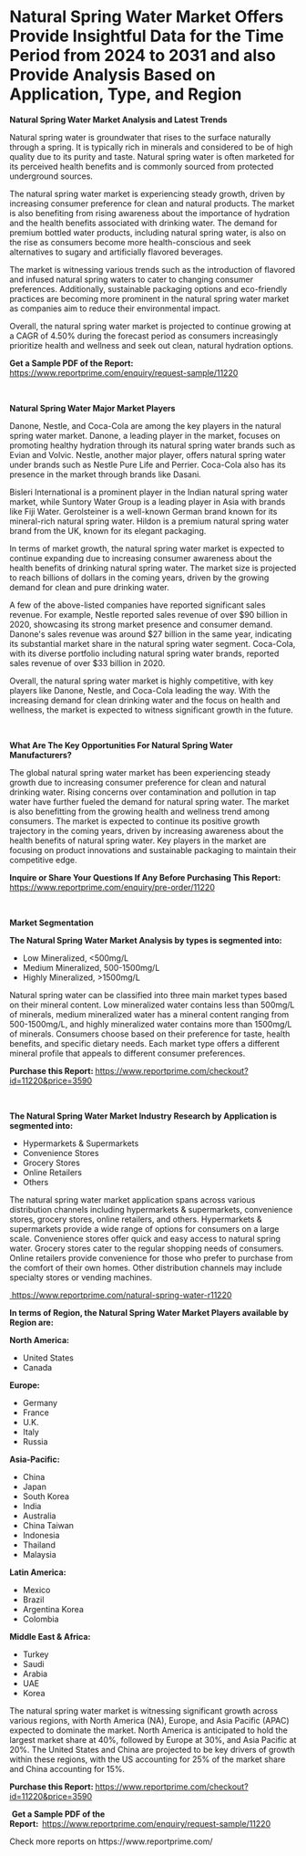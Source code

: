 <p><h1>Natural Spring Water Market Offers Provide Insightful Data for the Time Period from 2024 to 2031 and also Provide Analysis Based on Application, Type, and Region</h1></p><p><strong>Natural Spring Water Market Analysis and Latest Trends</strong></p>
<p><p>Natural spring water is groundwater that rises to the surface naturally through a spring. It is typically rich in minerals and considered to be of high quality due to its purity and taste. Natural spring water is often marketed for its perceived health benefits and is commonly sourced from protected underground sources.</p><p>The natural spring water market is experiencing steady growth, driven by increasing consumer preference for clean and natural products. The market is also benefiting from rising awareness about the importance of hydration and the health benefits associated with drinking water. The demand for premium bottled water products, including natural spring water, is also on the rise as consumers become more health-conscious and seek alternatives to sugary and artificially flavored beverages.</p><p>The market is witnessing various trends such as the introduction of flavored and infused natural spring waters to cater to changing consumer preferences. Additionally, sustainable packaging options and eco-friendly practices are becoming more prominent in the natural spring water market as companies aim to reduce their environmental impact.</p><p>Overall, the natural spring water market is projected to continue growing at a CAGR of 4.50% during the forecast period as consumers increasingly prioritize health and wellness and seek out clean, natural hydration options.</p></p>
<p><strong>Get a Sample PDF of the Report:&nbsp;</strong> <a href="https://www.reportprime.com/enquiry/request-sample/11220">https://www.reportprime.com/enquiry/request-sample/11220</a></p>
<p>&nbsp;</p>
<p><strong>Natural Spring Water Major Market Players</strong></p>
<p><p>Danone, Nestle, and Coca-Cola are among the key players in the natural spring water market. Danone, a leading player in the market, focuses on promoting healthy hydration through its natural spring water brands such as Evian and Volvic. Nestle, another major player, offers natural spring water under brands such as Nestle Pure Life and Perrier. Coca-Cola also has its presence in the market through brands like Dasani.</p><p>Bisleri International is a prominent player in the Indian natural spring water market, while Suntory Water Group is a leading player in Asia with brands like Fiji Water. Gerolsteiner is a well-known German brand known for its mineral-rich natural spring water. Hildon is a premium natural spring water brand from the UK, known for its elegant packaging.</p><p>In terms of market growth, the natural spring water market is expected to continue expanding due to increasing consumer awareness about the health benefits of drinking natural spring water. The market size is projected to reach billions of dollars in the coming years, driven by the growing demand for clean and pure drinking water.</p><p>A few of the above-listed companies have reported significant sales revenue. For example, Nestle reported sales revenue of over $90 billion in 2020, showcasing its strong market presence and consumer demand. Danone's sales revenue was around $27 billion in the same year, indicating its substantial market share in the natural spring water segment. Coca-Cola, with its diverse portfolio including natural spring water brands, reported sales revenue of over $33 billion in 2020.</p><p>Overall, the natural spring water market is highly competitive, with key players like Danone, Nestle, and Coca-Cola leading the way. With the increasing demand for clean drinking water and the focus on health and wellness, the market is expected to witness significant growth in the future.</p></p>
<p>&nbsp;</p>
<p><strong>What Are The Key Opportunities For Natural Spring Water Manufacturers?</strong></p>
<p><p>The global natural spring water market has been experiencing steady growth due to increasing consumer preference for clean and natural drinking water. Rising concerns over contamination and pollution in tap water have further fueled the demand for natural spring water. The market is also benefitting from the growing health and wellness trend among consumers. The market is expected to continue its positive growth trajectory in the coming years, driven by increasing awareness about the health benefits of natural spring water. Key players in the market are focusing on product innovations and sustainable packaging to maintain their competitive edge.</p></p>
<p><strong>Inquire or Share Your Questions If Any Before Purchasing This Report:</strong> <a href="https://www.reportprime.com/enquiry/pre-order/11220">https://www.reportprime.com/enquiry/pre-order/11220</a></p>
<p>&nbsp;</p>
<p><strong>Market Segmentation</strong></p>
<p><strong>The Natural Spring Water Market Analysis by types is segmented into:</strong></p>
<p><ul><li>Low Mineralized, <500mg/L</li><li>Medium Mineralized, 500-1500mg/L</li><li>Highly Mineralized, >1500mg/L</li></ul></p>
<p><p>Natural spring water can be classified into three main market types based on their mineral content. Low mineralized water contains less than 500mg/L of minerals, medium mineralized water has a mineral content ranging from 500-1500mg/L, and highly mineralized water contains more than 1500mg/L of minerals. Consumers choose based on their preference for taste, health benefits, and specific dietary needs. Each market type offers a different mineral profile that appeals to different consumer preferences.</p></p>
<p><strong>Purchase this Report:&nbsp;</strong><a href="https://www.reportprime.com/checkout?id=11220&price=3590">https://www.reportprime.com/checkout?id=11220&price=3590</a></p>
<p>&nbsp;</p>
<p><strong>The Natural Spring Water Market Industry Research by Application is segmented into:</strong></p>
<p><ul><li>Hypermarkets & Supermarkets</li><li>Convenience Stores</li><li>Grocery Stores</li><li>Online Retailers</li><li>Others</li></ul></p>
<p><p>The natural spring water market application spans across various distribution channels including hypermarkets & supermarkets, convenience stores, grocery stores, online retailers, and others. Hypermarkets & supermarkets provide a wide range of options for consumers on a large scale. Convenience stores offer quick and easy access to natural spring water. Grocery stores cater to the regular shopping needs of consumers. Online retailers provide convenience for those who prefer to purchase from the comfort of their own homes. Other distribution channels may include specialty stores or vending machines.</p></p>
<p><a href="https://www.reportprime.com/natural-spring-water-r11220">&nbsp;https://www.reportprime.com/natural-spring-water-r11220</a></p>
<p><strong>In terms of Region, the Natural Spring Water Market Players available by Region are:</strong></p>
<p>
    <p> <strong> North America: </strong>
        <ul>
            <li>United States</li>
            <li>Canada</li>
        </ul>
        </p> 
    <p> <strong> Europe: </strong>
        <ul>
            <li>Germany</li>
            <li>France</li>
            <li>U.K.</li>
            <li>Italy</li>
            <li>Russia</li>
        </ul>
        </p> 
    <p> <strong> Asia-Pacific: </strong>
        <ul>
            <li>China</li>
            <li>Japan</li>
            <li>South Korea</li>
            <li>India</li>
            <li>Australia</li>
            <li>China Taiwan</li>
            <li>Indonesia</li>
            <li>Thailand</li>
            <li>Malaysia</li>
        </ul>
        </p> 
    <p> <strong> Latin America: </strong>
        <ul>
            <li>Mexico</li>
            <li>Brazil</li>
            <li>Argentina Korea</li>
            <li>Colombia</li>
        </ul>
        </p> 
    <p> <strong> Middle East & Africa: </strong>
        <ul>
            <li>Turkey</li>
            <li>Saudi</li>
            <li>Arabia</li>
            <li>UAE</li>
            <li>Korea</li>
        </ul>
    </p>
    </p>
<p><p>The natural spring water market is witnessing significant growth across various regions, with North America (NA), Europe, and Asia Pacific (APAC) expected to dominate the market. North America is anticipated to hold the largest market share at 40%, followed by Europe at 30%, and Asia Pacific at 20%. The United States and China are projected to be key drivers of growth within these regions, with the US accounting for 25% of the market share and China accounting for 15%.</p></p>
<p><strong>Purchase this Report: </strong><a href="https://www.reportprime.com/checkout?id=11220&price=3590">https://www.reportprime.com/checkout?id=11220&price=3590</a></p>
<p>&nbsp;<strong>Get a Sample PDF of the Report:&nbsp;&nbsp;</strong><a href="https://www.reportprime.com/enquiry/request-sample/11220">https://www.reportprime.com/enquiry/request-sample/11220</a></p>
<p><strong></strong></p>
<p>Check more reports on https://www.reportprime.com/</p>